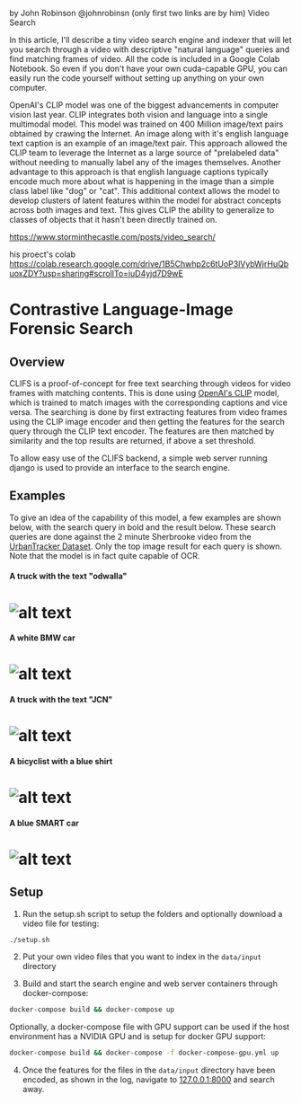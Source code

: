 by John Robinson @johnrobinsn (only first two links are by him)
Video Search 

In this article, I'll describe a tiny video search engine and indexer that will let you search through a video with descriptive "natural language" queries and find matching frames of video. All the code is included in a Google Colab Notebook. So even if you don't have your own cuda-capable GPU, you can easily run the code yourself without setting up anything on your own computer.

OpenAI's CLIP model was one of the biggest advancements in computer vision last year. CLIP integrates both vision and language into a single multimodal model. This model was trained on 400 Million image/text pairs obtained by crawing the Internet. An image along with it's english language text caption is an example of an image/text pair. This approach allowed the CLIP team to leverage the Internet as a large source of "prelabeled data" without needing to manually label any of the images themselves. Another advantage to this approach is that english language captions typically encode much more about what is happening in the image than a simple class label like "dog" or "cat". This additional context allows the model to develop clusters of latent features within the model for abstract concepts across both images and text. This gives CLIP the ability to generalize to classes of objects that it hasn't been directly trained on.

https://www.storminthecastle.com/posts/video_search/

his proect's 
colab https://colab.research.google.com/drive/1B5Chwhp2c6tUoP3lVybWjrHuQbuoxZDY?usp=sharing#scrollTo=iuD4yjd7D9wE


# Contrastive Language-Image Forensic Search


## Overview

CLIFS is a proof-of-concept for free text searching through videos for video frames with matching contents.
This is done using [OpenAI's CLIP](https://openai.com/blog/clip/) model, which is trained to match images with the corresponding captions and vice versa.
The searching is done by first extracting features from video frames using the CLIP image encoder and then
getting the features for the search query through the CLIP text encoder. The features are then matched by similarity
and the top results are returned, if above a set threshold.

To allow easy use of the CLIFS backend, a simple web server running django is used to provide an interface to the search engine. 


## Examples
To give an idea of the capability of this model, a few examples are shown below, with the search query in bold and the result below.
These search queries are done against the 2 minute Sherbrooke video from the [UrbanTracker Dataset](https://www.jpjodoin.com/urbantracker/dataset.html).
Only the top image result for each query is shown. Note that the model is in fact quite capable of OCR.

#### A truck with the text "odwalla"
![alt text](media/odwalla.jpg)
======

#### A white BMW car
![alt text](media/bmw.jpg)
======

#### A truck with the text "JCN"
![alt text](media/jcn.jpg)
======

#### A bicyclist with a blue shirt
![alt text](media/bicyclist.jpg)
======

#### A blue SMART car
![alt text](media/smart.jpg)
======

## Setup
1. Run the setup.sh script to setup the folders and optionally download a video file for testing:
```sh
./setup.sh
```

2. Put your own video files that you want to index in the `data/input` directory

3. Build and start the search engine and web server containers through docker-compose:
```sh
docker-compose build && docker-compose up
```

Optionally, a docker-compose file with GPU support can be used if the host environment has a NVIDIA GPU and is setup for docker GPU support:

```sh
docker-compose build && docker-compose -f docker-compose-gpu.yml up
```
 
4. Once the features for the files in the `data/input` directory have been encoded, as shown in the log, navigate to [127.0.0.1:8000](http://127.0.0.1:8000) and search away.



